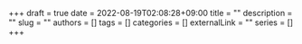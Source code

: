 +++ 
draft = true
date = 2022-08-19T02:08:28+09:00
title = ""
description = ""
slug = ""
authors = []
tags = []
categories = []
externalLink = ""
series = []
+++


